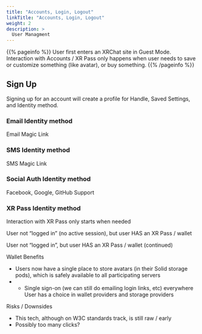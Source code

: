 ```yaml
---
title: "Accounts, Login, Logout"
linkTitle: "Accounts, Login, Logout"
weight: 2
description: >
  User Managment 
---
```


{{% pageinfo %}}
User first enters an XRChat site in Guest Mode. Interaction with Accounts / XR Pass only happens when user needs to save or customize something (like avatar), or buy something.
{{% /pageinfo %}}

## Sign Up

Signing up for an account will create a profile for Handle, Saved Settings, and Identity method.

### Email Identity method
Email Magic Link

### SMS Identity method
SMS Magic Link

### Social Auth Identity method
Facebook, Google, GitHub Support

### XR Pass Identity method

Interaction with XR Pass only starts when needed

User not “logged in” (no active session), but user HAS an XR Pass / wallet

User not “logged in”, but user HAS an XR Pass / wallet (continued)


Wallet Benefits
* Users now have a single place to store avatars (in their Solid storage pods), which is safely available to all participating servers
* * Single sign-on (we can still do emailing login links, etc) everywhere
User has a choice in wallet providers and storage providers

Risks / Downsides
* This tech, although on W3C standards track, is still raw / early
* Possibly too many clicks?
